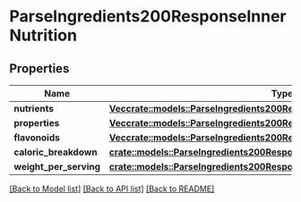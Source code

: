 # ParseIngredients200ResponseInnerNutrition

## Properties

Name | Type | Description | Notes
------------ | ------------- | ------------- | -------------
**nutrients** | [**Vec<crate::models::ParseIngredients200ResponseInnerNutritionNutrientsInner>**](parseIngredients_200_response_inner_nutrition_nutrients_inner.md) |  | 
**properties** | [**Vec<crate::models::ParseIngredients200ResponseInnerNutritionPropertiesInner>**](parseIngredients_200_response_inner_nutrition_properties_inner.md) |  | 
**flavonoids** | [**Vec<crate::models::ParseIngredients200ResponseInnerNutritionPropertiesInner>**](parseIngredients_200_response_inner_nutrition_properties_inner.md) |  | 
**caloric_breakdown** | [**crate::models::ParseIngredients200ResponseInnerNutritionCaloricBreakdown**](parseIngredients_200_response_inner_nutrition_caloricBreakdown.md) |  | 
**weight_per_serving** | [**crate::models::ParseIngredients200ResponseInnerNutritionWeightPerServing**](parseIngredients_200_response_inner_nutrition_weightPerServing.md) |  | 

[[Back to Model list]](../README.md#documentation-for-models) [[Back to API list]](../README.md#documentation-for-api-endpoints) [[Back to README]](../README.md)


